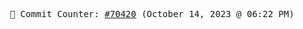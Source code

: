 <p align="center">
    <samp>
        📮 Commit Counter: <a href="https://github.com/Javascript-void0/Javascript-void0/commits/main">#70420</a> (October 14, 2023 @ 06:22 PM)
    </samp>
</p>